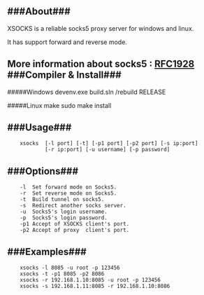 ###About###
---

XSOCKS is a reliable socks5 proxy server for windows and linux.

It has support forward and reverse mode.

More information about socks5 : [RFC1928](http://www.ietf.org/rfc/rfc1928.txt "RFC1928")
###Compiler & Install###
---
#####Windows
	devenv.exe build.sln /rebuild RELEASE

#####Linux
	make
	sudo make install

###Usage###
---
		xsocks  [-l port] [-t] [-p1 port] [-p2 port] [-s ip:port]
				[-r ip:port] [-u username] [-p password]

###Options###
---
		-l  Set forward mode on Socks5.
		-r  Set reverse mode on Socks5.
		-t  Build tunnel on socks5.
		-s  Redirect another socks server.
		-u  Socks5's login username.
		-p  Socks5's login password.
		-p1 Accept of XSOCKS client's port.
		-p2 Accept of proxy  client's port.

###Examples###
---
		xsocks -l 8085 -u root -p 123456
		xsocks -t -p1 8085 -p2 8086
		xsocks -r 192.168.1.10:8085 -u root -p 123456
		xsocks -s 192.168.1.11:8085 -r 192.168.1.10:8086